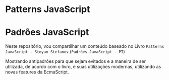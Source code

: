 # Patterns JavaScript
# Padrões JavaScript

Neste repositório, vou compartilhar um conteúdo baseado no Livro `Patterns JavaScript - Stoyan Stefanov`  (`Padrões JavaScript - PT`)

Mostrando antipadrões para que sejam evitados e a maneira de ser utilizada, de acordo com o livro, e suas utilizações modernas, utilizando as novas features da EcmaScript.
